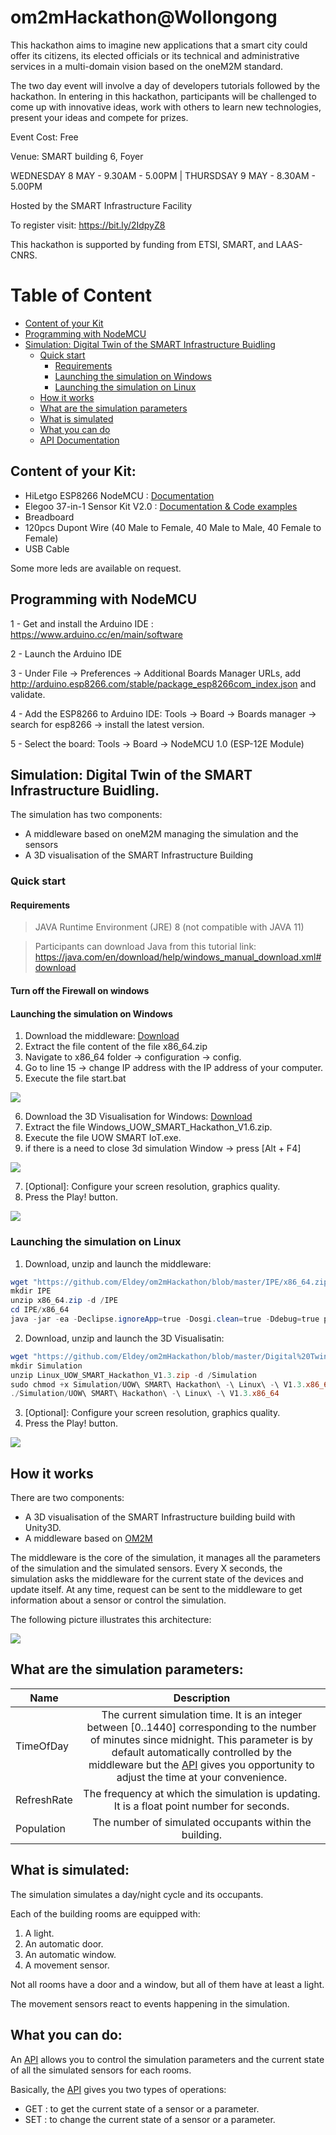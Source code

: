 # om2mHackathon@Wollongong
This hackathon aims to imagine new applications that a smart city
could offer its citizens, its elected officials or its technical and
administrative services in a multi-domain vision based on the
oneM2M standard.

The two day event will involve a day of developers tutorials followed
by the hackathon. In entering in this hackathon, participants will be
challenged to come up with innovative ideas, work with others to
learn new technologies, present your ideas and compete for prizes.

Event Cost: Free

Venue: SMART building 6, Foyer

WEDNESDAY 8 MAY - 9.30AM - 5.00PM | THURSDSAY 9 MAY - 8.30AM - 5.00PM

Hosted by the SMART Infrastructure Facility

To register visit:
https://bit.ly/2IdpyZ8

This hackathon is supported by funding from ETSI, SMART, and LAAS-CNRS.

# Table of Content
* [Content of your Kit](https://github.com/Eldey/om2mHackathon#content-of-your-kit)
* [Programming with NodeMCU](https://github.com/Eldey/om2mHackathon#programming-with-nodemcu)
* [Simulation: Digital Twin of the SMART Infrastructure Buidling](https://github.com/Eldey/om2mHackathon#simulation-digital-twin-of-the-smart-infrastructure-buidling)
  * [Quick start](https://github.com/Eldey/om2mHackathon#quick-start)
    * [Requirements](https://github.com/Eldey/om2mHackathon#requirements)
    * [Launching the simulation on Windows](https://github.com/Eldey/om2mHackathon#launching-the-simulation-on-windows)
    * [Launching the simulation on Linux](https://github.com/Eldey/om2mHackathon#launching-the-simulation-on-linux)
  * [How it works](https://github.com/Eldey/om2mHackathon#how-it-works)
  * [What are the simulation parameters](https://github.com/Eldey/om2mHackathon#what-are-the-simulation-parameters)
  * [What is simulated](https://github.com/Eldey/om2mHackathon#what-is-simulated)
  * [What you can do](https://github.com/Eldey/om2mHackathon#what-you-can-do)
  * [API Documentation](https://github.com/Eldey/om2mHackathon/tree/master/API)
    

## Content of your Kit:

* HiLetgo ESP8266 NodeMCU : [Documentation](https://www.nodemcu.com/index_en.html) 
* Elegoo 37-in-1 Sensor Kit V2.0 : [Documentation & Code examples](https://www.elegoo.com/tutorial/Elegoo%2037%20Sensor%20Kit%20Tutorial%20for%20UNO%20R3%20and%20Mega%202560%20V2.0.0.2019.03.04.zip)
* Breadboard
* 120pcs Dupont Wire (40 Male to Female, 40 Male to Male, 40 Female to Female)
* USB Cable 

Some more leds are available on request.

## Programming with NodeMCU


1 - Get and install the Arduino IDE : https://www.arduino.cc/en/main/software

2 - Launch the Arduino IDE

3 - Under File -> Preferences -> Additional Boards Manager URLs, add http://arduino.esp8266.com/stable/package_esp8266com_index.json and validate.

4 - Add the ESP8266 to Arduino IDE: Tools -> Board -> Boards manager -> search for esp8266 -> install the latest version.

5 - Select the board: Tools -> Board -> NodeMCU 1.0 (ESP-12E Module)

## Simulation: Digital Twin of the SMART Infrastructure Buidling.

The simulation has two components:
* A middleware based on oneM2M managing the simulation and the sensors
* A 3D visualisation of the SMART Infrastructure Building 

### Quick start
####  Requirements

> JAVA Runtime Environment (JRE) 8 (not compatible with JAVA 11)

> Participants can download Java from this tutorial link: https://java.com/en/download/help/windows_manual_download.xml#download

#### Turn off the Firewall on windows

#### Launching the simulation on Windows

1. Download the middleware: [Download](https://github.com/Eldey/om2mHackathon/blob/master/IPE/x86_64.zip)
2. Extract the file content of the file x86_64.zip 
3. Navigate to x86_64 folder -> configuration -> config.
4. Go to line 15 -> change IP address with the IP address of your computer.
5. Execute the file start.bat

![](https://github.com/Eldey/om2mHackathon/blob/master/img/middleware_launched.PNG)

6. Download the 3D Visualisation for Windows: [Download](https://github.com/Eldey/om2mHackathon/blob/master/Digital%20Twin/UOW%20SMART%20Hackathon%20-%20Windows%20-%20V1.6.zip)
7. Extract the file Windows_UOW_SMART_Hackathon_V1.6.zip.
8. Execute the file UOW SMART IoT.exe.
9. if there is a need to close 3d simulation Window -> press [Alt + F4]


![](https://github.com/Eldey/om2mHackathon/blob/master/img/configuration_screen.PNG)

7. [Optional]: Configure your screen resolution, graphics quality.
8. Press the Play! button.

![](https://github.com/Eldey/om2mHackathon/blob/master/img/simulation_window.PNG)

### Launching the simulation on Linux

1. Download, unzip and launch the middleware:
```powershell
wget "https://github.com/Eldey/om2mHackathon/blob/master/IPE/x86_64.zip"
mkdir IPE
unzip x86_64.zip -d /IPE
cd IPE/x86_64
java -jar -ea -Declipse.ignoreApp=true -Dosgi.clean=true -Ddebug=true plugins/org.eclipse.equinox.launcher_1.3.0.v20140415-2008.jar -console -noExit
```

2. Download, unzip and launch the 3D Visualisatin:
```powershell
wget "https://github.com/Eldey/om2mHackathon/blob/master/Digital%20Twin/UOW%20SMART%20Hackathon%20-%20Linux%20-%20V1.5.zip"
mkdir Simulation
unzip Linux_UOW_SMART_Hackathon_V1.3.zip -d /Simulation
sudo chmod +x Simulation/UOW\ SMART\ Hackathon\ -\ Linux\ -\ V1.3.x86_64
./Simulation/UOW\ SMART\ Hackathon\ -\ Linux\ -\ V1.3.x86_64
```
3. [Optional]: Configure your screen resolution, graphics quality.
4. Press the Play! button.

![](https://github.com/Eldey/om2mHackathon/blob/master/img/simulation_window.PNG)

## How it works

There are two components:
* A 3D visualisation of the SMART Infrastructure building build with Unity3D.
* A middleware based on [OM2M](https://www.eclipse.org/om2m/)

The middleware is the core of the simulation, it manages all the parameters of the simulation and the simulated sensors. Every X seconds, the simulation asks the middleware for the current state of the devices and update itself. At any time, request can be sent to the middleware to get information about a sensor or control the simulation.

The following picture illustrates this architecture:

![](https://github.com/Eldey/om2mHackathon/blob/master/img/how_it_works.PNG)

## What are the simulation parameters:


| Name        | Description          
| ------------- |:-------------:| 
| TimeOfDay     | The current simulation time. It is an integer between [0..1440] corresponding to the number of minutes since midnight. This parameter is by default automatically controlled by the middleware but the [API](https://github.com/Eldey/om2mHackathon/tree/master/API) gives you opportunity to adjust the time at your convenience.  | 
| RefreshRate      | The frequency at which the simulation is updating. It is a float point number for seconds.    |  
| Population      | The number of simulated occupants within the building.    | 

## What is simulated:

The simulation simulates a day/night cycle and its occupants.

Each of the building rooms are equipped with:
 1. A light.
 2. An automatic door.
 3. An automatic window.
 4. A movement sensor.
 
 Not all rooms have a door and a window, but all of them have at least a light. 
 
 The movement sensors react to events happening in the simulation. 
 
 ## What you can do:
 
An [API](https://github.com/Eldey/om2mHackathon/tree/master/API) allows you to control the simulation parameters and the current state of all the simulated sensors for each rooms. 

Basically, the [API](https://github.com/Eldey/om2mHackathon/tree/master/API) gives you two types of operations: 
* GET : to get the current state of a sensor or a parameter.
* SET : to change the current state of a sensor or a parameter.

